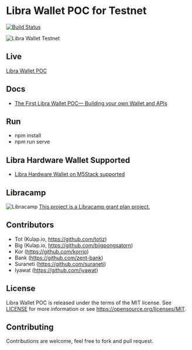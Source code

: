 # Libra Wallet POC for Testnet

[![Build Status](https://travis-ci.org/suraneti/libra-wallet-poc.svg?branch=master)](https://travis-ci.org/suraneti/libra-wallet-poc)

![Libra Wallet Testnet](https://github.com/kulapio/libra-wallet-poc/blob/master/banner.png)

Live
----

[Libra Wallet POC](https://dev.kulap.io/libra/)

Docs
----

- [The First Libra Wallet POC— Building your own Wallet and APIs](https://medium.com/kulapofficial/the-first-libra-wallet-poc-building-your-own-wallet-and-apis-3cb578c0bd52?postPublishedType=repub)


Run
---

- npm install
- npm run serve

Libra Hardware Wallet Supported
-------------------------------

- [Libra Hardware Wallet on M5Stack supported](https://github.com/iyawat/M5Stack_libra_hw_wallet)


Libracamp
---------
![Libracamp](https://static.wixstatic.com/media/8caecf_8aebe5dd6d3e480cb054ade9d1b37502~mv2.png/v1/fill/w_60,h_60,al_c,lg_1,q_80/libracamp_mini_2x.png)
[This project is a Libracamp grant plan project.](https://www.libracamp.com/)


Contributors
------------

- Tot (Kulap.io, https://github.com/totiz)
- Big (Kulap.io, https://github.com/biigpongsatorn)
- Kor (https://github.com/korrio)
- Bank (https://github.com/zent-bank)
- Suraneti (https://github.com/suraneti)
- Iyawat (https://github.com/iyawat)

License
-------

Libra Wallet POC is released under the terms of the MIT license. See [LICENSE](LICENSE) for more
information or see https://opensource.org/licenses/MIT.

Contributing
------------

Contributions are welcome, feel free to fork and pull request.
